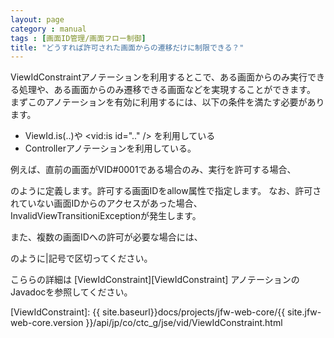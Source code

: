 ```yaml
---
layout: page
category : manual
tags : [画面ID管理/画面フロー制御]
title: "どうすれば許可された画面からの遷移だけに制限できる？"
---
```


ViewIdConstraintアノテーションを利用するとこで、ある画面からのみ実行できる処理や、ある画面からのみ遷移できる画面などを実現することができます。
まずこのアノテーションを有効に利用するには、以下の条件を満たす必要があります。

 - ViewId.is(..)や &lt;vid:is id=".." /&gt; を利用している
 - Controllerアノテーションを利用している。

例えば、直前の画面がVID#0001である場合のみ、実行を許可する場合、

<script src="https://gist.github.com/t-oi/b6c747f3f9be0eb7bb49.js"></script>

のように定義します。許可する画面IDをallow属性で指定します。
なお、許可されていない画面IDからのアクセスがあった場合、InvalidViewTransitioniExceptionが発生します。

また、複数の画面IDへの許可が必要な場合には、

<script src="https://gist.github.com/t-oi/b3405b297db54742a5b4.js"></script>

のように|記号で区切ってください。

こららの詳細は [ViewIdConstraint][ViewIdConstraint] アノテーションのJavadocを参照してください。

[ViewIdConstraint]: {{ site.baseurl}}docs/projects/jfw-web-core/{{ site.jfw-web-core.version }}/api/jp/co/ctc_g/jse/vid/ViewIdConstraint.html